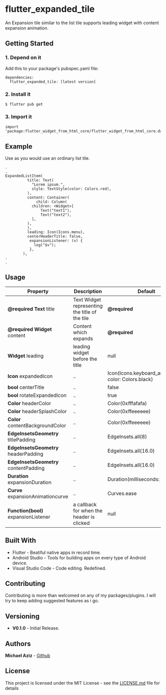 # flutter_expanded_tile

An Expansion tile similar to the list tile supports leading widget with content expansion animation.

## Getting Started

### 1. Depend on it

Add this to your package's pubspec.yaml file:

```
dependencies:
  flutter_expanded_tile: [latest version]
```

### 2. Install it

```
$ flutter pub get
```

### 3. Import it

```
import 'package:flutter_widget_from_html_core/flutter_widget_from_html_core.dart';
```

## Example

Use as you would use an ordinary list tile.

```
.
.
ExpandedListItem(
          title: Text(
            "Lorem ipsum.",
            style: TextStyle(color: Colors.red),
          ),
          content: Container(
              child: Column(
            children: <Widget>[
                Text("text1"),
                Text("text2"),
            ],
          ),
          ),
          leading: Icon(Icons.menu),
          centerHeaderTitle: false,
           expansionListener: (v) {
             log("$v");
           },
        ),
.
.

```

## Usage

| Property                              | Description                                    | Default                                               |
| ------------------------------------- | ---------------------------------------------- | ----------------------------------------------------- |
| **@required Text** title              | Text Widget representing the title of the tile | **@required**                                         |
| **@required Widget** content          | Content which expands                          | **@required**                                         |
| **Widget** leading                    | leading widget before the title                | null                                                  |
| **Icon** expandedIcon                 | ..                                             | Icon(Icons.keyboard_arrow_right, color: Colors.black) |
| **bool** centerTitle                  | ..                                             | false                                                 |
| **bool** rotateExpandedIcon           | ..                                             | true                                                  |
| **Color** headerColor                 | ..                                             | Color(0xfffafafa)                                     |
| **Color** headerSplashColor           | ..                                             | Color(0xffeeeeee)                                     |
| **Color** contentBackgroundColor      | ..                                             | Color(0xffeeeeee)                                     |
| **EdgeInsetsGeometry** titlePadding   | ..                                             | EdgeInsets.all(8)                                     |
| **EdgeInsetsGeometry** headerPadding  | ..                                             | EdgeInsets.all(16.0)                                  |
| **EdgeInsetsGeometry** contentPadding | ..                                             | EdgeInsets.all(16.0)                                  |
| **Duration** expansionDuration        | ..                                             | Duration(milliseconds: 200)                           |
| **Curve** expansionAnimationcurve     | ..                                             | Curves.ease                                           |
| **Function(bool)** expansionListener  | a callback for when the header is clicked      | null                                                  |

## Built With

- Flutter - Beatiful native apps in record time.
- Android Studio - Tools for building apps on every type of Android device.
- Visual Studio Code - Code editing. Redefined.

## Contributing

Contributing is more than welcomed on any of my packages/plugins.
I will try to keep adding suggested features as i go.

## Versioning

- **V0.1.0** - Initial Release.

## Authors

**Michael Aziz** - [Github](https://github.com/micwaziz)

## License

This project is licensed under the MIT License - see the [LICENSE.md](LICENSE.md) file for details
